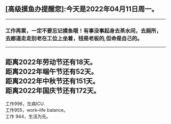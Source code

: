 ## [高级摸鱼办提醒您]:今天是2022年04月11日周一。
---
### 工作再累，一定不要忘记摸鱼哦！有事没事起身去茶水间，去厕所，去廊道走走别老在工位上坐着，钱是老板的,但命是自己的。
---
距离2022年劳动节还有18天。  
距离2022年端午节还有52天。  
距离2022年中秋节还有151天。  
距离2022年国庆节还有172天。  
---
工作996，生病ICU.  
工作955，work–life balance。  
工作 944，生活为先。